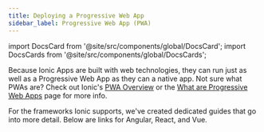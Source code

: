 ```yaml
---
title: Deploying a Progressive Web App
sidebar_label: Progressive Web App (PWA)
---
```


import DocsCard from '@site/src/components/global/DocsCard';
import DocsCards from '@site/src/components/global/DocsCards';

<head>
  <title>Deploying A Progressive Web Application (PWA) | PWA Deployment</title>
  <meta
    name="description"
    content="Ionic Applications are built with web technologies that run just as well as a Progressive Web App as they do a native app. Learn how to deploy a PWA with Ionic."
  />
</head>

Because Ionic Apps are built with web technologies, they can run just as well as a Progressive Web App as they can a native app. Not sure what PWAs are? Check out Ionic's <a href="https://ionicframework.com/pwa" target="_blank">PWA Overview</a> or the [What are Progressive Web Apps](../core-concepts/what-are-progressive-web-apps.md) page for more info.

For the frameworks Ionic supports, we've created dedicated guides that go into more detail. Below are links for Angular, React, and Vue.

<DocsCards>
  <DocsCard header="Angular" href="../angular/pwa" img="/img/frameworks/angular.svg"></DocsCard>
  <DocsCard header="React" href="../react/pwa" img="/img/frameworks/react.svg"></DocsCard>
  <DocsCard header="Vue" href="../vue/pwa" img="/img/frameworks/vue.svg"></DocsCard>
</DocsCards>
